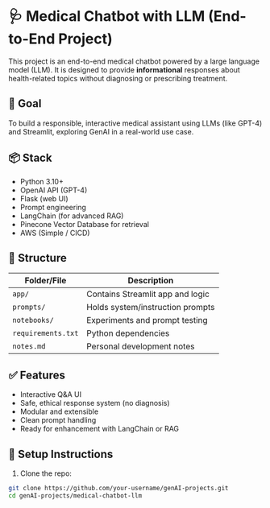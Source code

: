 # 🩺 Medical Chatbot with LLM (End-to-End Project)

This project is an end-to-end medical chatbot powered by a large language model (LLM). It is designed to provide **informational** responses about health-related topics without diagnosing or prescribing treatment.

## 🎯 Goal

To build a responsible, interactive medical assistant using LLMs (like GPT-4) and Streamlit, exploring GenAI in a real-world use case.

## 📦 Stack

- Python 3.10+
- OpenAI API (GPT-4)
- Flask (web UI)
- Prompt engineering
- LangChain (for advanced RAG)
- Pinecone Vector Database for retrieval
- AWS (Simple / CICD)

## 📁 Structure

| Folder/File         | Description |
|---------------------|-------------|
| `app/`              | Contains Streamlit app and logic |
| `prompts/`          | Holds system/instruction prompts |
| `notebooks/`        | Experiments and prompt testing |
| `requirements.txt`  | Python dependencies |
| `notes.md`          | Personal development notes |

## ✅ Features

- Interactive Q&A UI
- Safe, ethical response system (no diagnosis)
- Modular and extensible
- Clean prompt handling
- Ready for enhancement with LangChain or RAG

## 🔧 Setup Instructions

1. Clone the repo:
```bash
git clone https://github.com/your-username/genAI-projects.git
cd genAI-projects/medical-chatbot-llm
